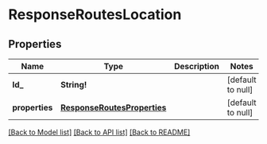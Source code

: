 # ResponseRoutesLocation

## Properties
Name | Type | Description | Notes
------------ | ------------- | ------------- | -------------
**Id_** | **String!** |  | [default to null]
**properties** | [**ResponseRoutesProperties**](ResponseRoutesProperties.md) |  | [default to null]

[[Back to Model list]](../README.md#documentation-for-models) [[Back to API list]](../README.md#documentation-for-api-endpoints) [[Back to README]](../README.md)


